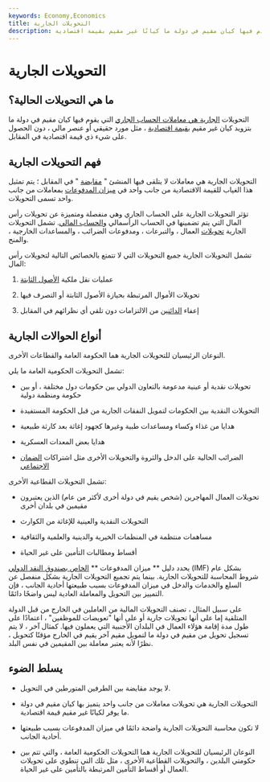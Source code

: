 ```yaml
---
keywords: Economy,Economics
title: التحويلات الجارية
description: التحويلات الجارية هي معاملات الحساب الجاري التي يقدم فيها كيان مقيم في دولة ما كيانًا غير مقيم بقيمة اقتصادية.
---
```


# التحويلات الجارية
## ما هي التحويلات الحالية؟

التحويلات [الجارية هي معاملات الحساب الجاري](/currentaccount) التي يقوم فيها كيان مقيم في دولة ما بتزويد كيان غير مقيم [بقيمة اقتصادية](/economic-value) ، مثل مورد حقيقي أو عنصر مالي ، دون الحصول على شيء ذي قيمة اقتصادية في المقابل.

## فهم التحويلات الجارية

التحويلات الجارية هي معاملات لا يتلقى فيها المنشئ " [مقايضة](/quidproquo) " في المقابل ؛ يتم تمثيل هذا الغياب للقيمة الاقتصادية من جانب واحد في [ميزان المدفوعات](/bop) بمعاملات من جانب واحد تسمى التحويلات.

تؤثر التحويلات الجارية على الحساب الجاري وهي منفصلة ومتميزة عن تحويلات رأس المال التي يتم تضمينها في الحساب الرأسمالي [والحساب المالي](/financial-account). تشمل التحويلات الجارية [تحويلات](/remittance) العمال ، والتبرعات ، ومدفوعات الضرائب ، والمساعدات الخارجية ، والمنح.

تشمل التحويلات الجارية جميع التحويلات التي لا تتمتع بالخصائص التالية لتحويلات رأس المال:

1. عمليات نقل ملكية [الأصول الثابتة](/fixedasset)

1. تحويلات الأموال المرتبطة بحيازة الأصول الثابتة أو التصرف فيها

1. إعفاء [الدائنين](/creditor) من الالتزامات دون تلقي أي نظرائهم في المقابل

## أنواع الحوالات الجارية

النوعان الرئيسيان للتحويلات الجارية هما الحكومة العامة والقطاعات الأخرى.

تشمل التحويلات الحكومية العامة ما يلي:

- تحويلات نقدية أو عينية مدعومة بالتعاون الدولي بين حكومات دول مختلفة ، أو بين حكومة ومنظمة دولية

- التحويلات النقدية بين الحكومات لتمويل النفقات الجارية من قبل الحكومة المستفيدة

- هدايا من غذاء وكساء ومساعدات طبية وغيرها كجهود إغاثة بعد كارثة طبيعية

- هدايا بعض المعدات العسكرية

- الضرائب الحالية على الدخل والثروة والتحويلات الأخرى مثل اشتراكات [الضمان الاجتماعي](/socialsecurity)

تشمل التحويلات القطاعية الأخرى:

- تحويلات العمال المهاجرين (شخص يقيم في دولة أخرى لأكثر من عام) الذين يعتبرون مقيمين في بلدان أخرى

- التحويلات النقدية والعينية للإغاثة من الكوارث

- مساهمات منتظمة في المنظمات الخيرية والدينية والعلمية والثقافية

- أقساط ومطالبات التأمين على غير الحياة

يحدد دليل ** ميزان المدفوعات ** [الخاص بصندوق النقد الدولي](/imf) (IMF) بشكل عام شروط المحاسبة للتحويلات الجارية. بينما يتم تجميع التحويلات الجارية بشكل منفصل عن السلع والخدمات والدخل في ميزان المدفوعات بسبب طبيعتها أحادية الجانب ، فإن التمييز بين التحويل والمعاملة العادية ليس واضحًا دائمًا.

على سبيل المثال ، تصنف التحويلات المالية من العاملين في الخارج من قبل الدولة المتلقية إما على أنها تحويلات جارية أو على أنها "تعويضات للموظفين" ، اعتمادًا على طول مدة إقامة هؤلاء العمال في البلدان الأجنبية التي يعملون فيها. كمثال آخر ، لا يتم تسجيل تحويل من مقيم في دولة ما لتمويل مقيم آخر يقيم في الخارج مؤقتًا كتحويل ، نظرًا لأنه يعتبر معاملة بين المقيمين في نفس البلد.

## يسلط الضوء

- لا يوجد مقايضة بين الطرفين المتورطين في التحويل.

- التحويلات الجارية هي تحويلات معاملات من جانب واحد يتميز بها كيان مقيم في دولة ما يوفر لكيانًا غير مقيم قيمة اقتصادية.

- لا تكون محاسبة التحويلات الجارية واضحة دائمًا في ميزان المدفوعات بسبب طبيعتها أحادية الجانب.

- النوعان الرئيسيان للتحويلات الجارية هما التحويلات الحكومية العامة ، والتي تتم بين حكومتي البلدين ، والتحويلات القطاعية الأخرى ، مثل تلك التي تنطوي على تحويلات العمال أو أقساط التأمين المرتبطة بالتأمين على غير الحياة.

